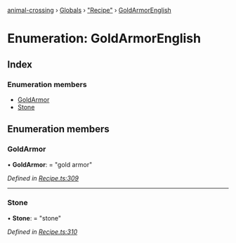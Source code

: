 [animal-crossing](../README.md) › [Globals](../globals.md) › ["Recipe"](../modules/_recipe_.md) › [GoldArmorEnglish](_recipe_.goldarmorenglish.md)

# Enumeration: GoldArmorEnglish

## Index

### Enumeration members

* [GoldArmor](_recipe_.goldarmorenglish.md#goldarmor)
* [Stone](_recipe_.goldarmorenglish.md#stone)

## Enumeration members

###  GoldArmor

• **GoldArmor**: = "gold armor"

*Defined in [Recipe.ts:309](https://github.com/Norviah/animal-crossing/blob/4ad5c16/module/types/Recipe.ts#L309)*

___

###  Stone

• **Stone**: = "stone"

*Defined in [Recipe.ts:310](https://github.com/Norviah/animal-crossing/blob/4ad5c16/module/types/Recipe.ts#L310)*
